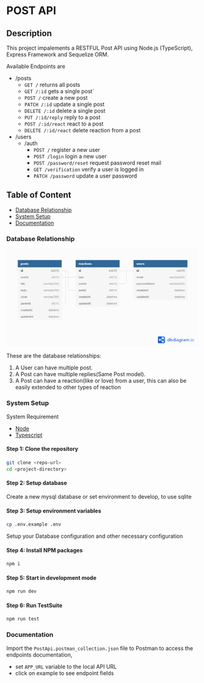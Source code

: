 # POST API

## Description

This project impalements a RESTFUL Post API using Node.js (TypeScript), Express Framework and Sequelize ORM.

Available Endpoints are
-  /posts
	- `GET /`  returns all posts
	- `GET /:id` gets a single post`
	- `POST /` create a new post
	- `PATCH /:id` update a single post
	- `DELETE /:id` delete a single post
	- `PUT /:id/reply` reply to a post 
	- `POST /:id/react` react to a post
	- `DELETE /:id/react` delete reaction from a post
- /users
	- /auth
		- `POST /` register a new user
		- `POST /login` login a new user
		- `POST /password/reset` request password reset mail
		- `GET /verification` verify a user is logged in
		- `PATCH /password` update a user password


## Table of Content

- [Database Relationship](#database-relationship)
- [System Setup](#system-setup)
- [Documentation](#documentation)

### Database Relationship

![Database Image](https://github.com/olaysco/node-post-api/blob/develop/er.png?raw=true)

These are the database relationships:

1. A User can have multiple post.
2. A Post can have multiple replies(Same Post model).
4. A Post can have a reaction(like or love) from a user, this can also be easily extended to other types of reaction

### System Setup

System Requirement

- [Node](https://nodejs.org/en/download/)
- [Typescript](https://www.typescriptlang.org/download/)

#### Step 1: Clone the repository

```bash
git clone <repo-url>
cd <project-directory>
```

#### Step 2: Setup database

Create a new mysql database or set environment to develop, to use sqlite

#### Step 3: Setup environment variables

```bash 
cp .env.example .env
```
Setup your Database configuration and other necessary configuration

#### Step 4: Install NPM packages

```bash
npm i
```

#### Step 5: Start in development mode

```bash
npm run dev
```

#### Step 6: Run TestSuite

```bash
npm run test
```

### Documentation

Import the `PostApi.postman_collection.json` file to Postman to access the endpoints documentation,
- set `APP_URL` variable to the local API URL
-  click on example to see endpoint fields
